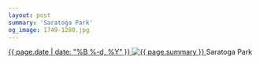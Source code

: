 ```yaml
---
layout: post
summary: 'Saratoga Park'
og_image: 1749-1280.jpg
---
```


<p>
 <time>
  <a href="/1749">
   {{ page.date | date: "%B %-d, %Y" }}
  </a>
 </time>
 <a href="/1749">
  <img alt="{{ page.summary }}" data-taken="2/16/2023" sizes="(min-width: 700px) 50vw, calc(100vw - 2rem)" src="{{ site.assets_url }}/1749-640.jpg" srcset="{{ site.assets_url }}/1749-320.jpg 320w, {{ site.assets_url }}/1749-640.jpg 640w, {{ site.assets_url }}/1749-960.jpg 960w, {{ site.assets_url }}/1749-1280.jpg 1280w"/>
 </a>
 <span>
  Saratoga Park
 </span>
</p>
